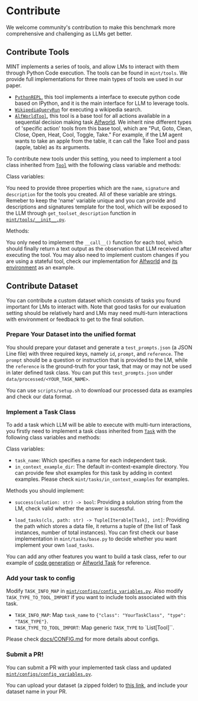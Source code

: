 # Contribute

We welcome community's contribution to make this benchmark more comprehensive and challenging as LLMs get better.

## Contribute Tools

MINT implements a series of tools, and allow LMs to interact with them through Python Code execution. The tools can be found in `mint/tools`.
We provide full implementations for three main types of tools we used in our paper.

- [`PythonREPL`](mint/tools/python_tool.py), this tool implements a interface to execute python code based on IPython, and it is the main interface for LLM to leverage tools.
- [`WikipediaQueryRun`](mint/tools/wikipedia_search.py) for executing a wikipedia search.
- [`AlfWorldTool`](mint/tools/alfworld.py), this tool is a base tool for all actions available in a sequential decision making task [Alfworld](https://github.com/alfworld/alfworld).
We inherit nine different types of 'specific action' tools from this base tool, which are "Put, Goto, Clean, Close, Open, Heat, Cool, Toggle, Take."
For example, if the LM agent wants to take an apple from the table, it can call the Take Tool and pass (apple, table) as its arguments.

To contribute new tools under this setting, you need to implement a tool class inherited from [`Tool`](mint/tools/base.py) with the following class variable and methods:

Class variables:

You need to provide three properties which are the `name`, `signature` and `description` for the tools you created. All of these variable are strings. Remeber to keep the 'name' variable unique and you can provide and descriptions and signatures template for the tool, which will be exposed to the LLM through `get_toolset_description` function in [`mint/tools/__init__.py`](mint/tools/__init__.py).

Methods:

You only need to implement the `__call__()` function for each tool, which should finally return a text output as the observation that LLM received after executing the tool.
You may also need to implement custom changes if you are using a stateful tool, check our implementation for [Alfworld](mint/tools/alfworld.py) and [its environment](mint/envs/alfworld_env.py) as an example.

## Contribute Dataset

You can contribute a custom dataset which consists of tasks you found important for LMs to interact with. Note that good tasks for our evaluation setting should be relatively hard and LMs may need multi-turn interactions with environment or feedback to get to the final solution.

### Prepare Your Dataset into the unified format

You should prepare your dataset and generate a `test_prompts.json` (a JSON Line file) with three required keys, namely `id`, `prompt`, and `reference`. The `prompt` should be a question or instruction that is provided to the LM, while the `reference` is the ground-truth for your task, that may or may not be used in later defined task class. You can put this `test_prompts.json` under `data/processed/<YOUR_TASK_NAME>`.

You can use `scripts/setup.sh` to download our processed data as examples and check our data format.

### Implement a Task Class

To add a task which LLM will be able to execute with multi-turn interactions, you firstly need to implement a task class inherited from [`Task`](mint/tasks/base.py) with the following class variables and methods:

Class variables:

- `task_name`: Which specifies a name for each independent task.
- `in_context_example_dir`: The default in-context-example directory. You can provide few shot examples for this task by adding in context examples.
Please check `mint/tasks/in_context_examples` for examples.

Methods you should implement:

- `success(solution: str) -> bool`: Providing a solution string from the LM, check valid whether the answer is sucessful.

- `load_tasks(cls, path: str) -> Tuple[Iterable[Task], int]`: Providing the path which stores a data file, it returns a tuple of (the list of Task instances, number of total instances). You can first check our base implementation in `mint/tasks/base.py` to decide whether you want implement your own `load_tasks`.

You can add any other features you want to build a task class, refer to our example of [code generation](mint/tasks/codegen.py) or [Alfworld Task](mint/tasks/alfworld.py) for reference.

### Add your task to config

Modify `TASK_INFO_MAP` in [`mint/configs/config_variables.py`](mint/configs/config_variables.py). Also modify `TASK_TYPE_TO_TOOL_IMPORT` if you want to include tools associated with this task.

- `TASK_INFO_MAP`: Map `task_name` to `{"class": "YourTaskClass", "type": "TASK_TYPE"}`.
- `TASK_TYPE_TO_TOOL_IMPORT`: Map generic `TASK_TYPE` to `List[Tool]``.

Please check [docs/CONFIG.md](../docs/CONFIG.md) for more details about configs.

### Submit a PR!

You can submit a PR with your implemented task class and updated [`mint/configs/config_variables.py`](mint/configs/config_variables.py).

You can upload your dataset (a zipped folder) to [this link](https://uofi.app.box.com/f/7fae5afb8bd546cdb2a714f6dd6b7549), and include your dataset name in your PR.
